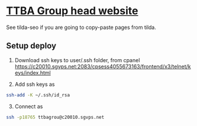 # [TTBA Group head website](https://ttbagroup.github.io)

See tilda-seo if you are going to copy-paste pages from tilda.

## Setup deploy

1. Download ssh keys to user/.ssh folder, from cpanel https://c20010.sgvps.net:2083/cpsess4055673163/frontend/x3/telnet/keys/index.html

2. Add ssh keys as 
```sh
ssh-add -K ~/.ssh/id_rsa
```

3. Connect as
```sh
ssh -p18765 ttbagrou@c20010.sgvps.net
```
